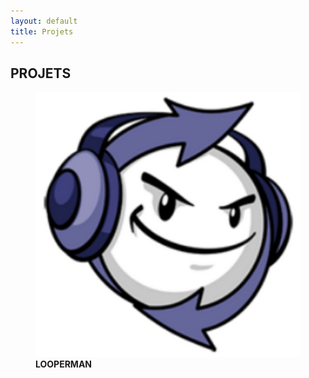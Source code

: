 ```yaml
---
layout: default
title: Projets
---
```


<section class="image-gallery">
  <h2 class="gallery-title">PROJETS</h2>
  <!-- <p class="gallery-description">A curated selection of recent pieces. Click an image to view it larger.</p> -->
  <div class="gallery-images">
    <figure>
      <a href="/looperman" target="_blank">
        <img src="/images/looperman2.png" alt="Vivid Sunrise">
      </a>
      <figcaption>
        <strong>LOOPERMAN</strong>
      </figcaption>
    </figure>
  </div>
</section>

